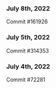 ### July 8th, 2022

Commit #161926

### July 5th, 2022

Commit #314353


### July 4th, 2022

Commit #72281

